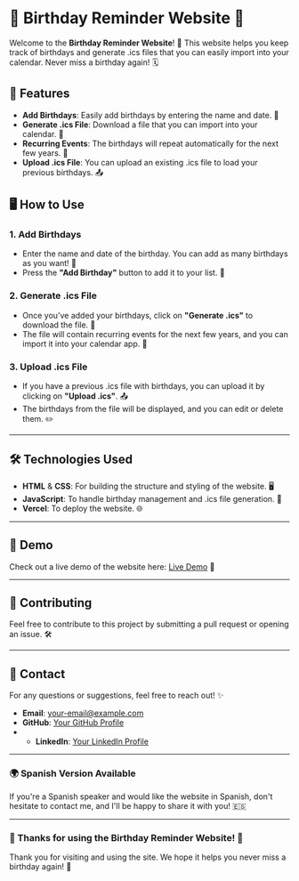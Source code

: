 # 🎉 Birthday Reminder Website 🎂

Welcome to the **Birthday Reminder Website**! 🎉 This website helps you keep track of birthdays and generate .ics files that you can easily import into your calendar. Never miss a birthday again! 🗓️

## 🚀 Features

- **Add Birthdays**: Easily add birthdays by entering the name and date. 📝
- **Generate .ics File**: Download a file that you can import into your calendar. 📅
- **Recurring Events**: The birthdays will repeat automatically for the next few years. 🔁
- **Upload .ics File**: You can upload an existing .ics file to load your previous birthdays. 📤

## 🖥️ How to Use

### 1. Add Birthdays
- Enter the name and date of the birthday. You can add as many birthdays as you want! 🎂
- Press the **"Add Birthday"** button to add it to your list. 🎉

### 2. Generate .ics File
- Once you’ve added your birthdays, click on **"Generate .ics"** to download the file. 🔽
- The file will contain recurring events for the next few years, and you can import it into your calendar app. 📲

### 3. Upload .ics File
- If you have a previous .ics file with birthdays, you can upload it by clicking on **"Upload .ics"**. 📤
- The birthdays from the file will be displayed, and you can edit or delete them. ✏️

---

## 🛠️ Technologies Used

- **HTML** & **CSS**: For building the structure and styling of the website. 🖥️
- **JavaScript**: To handle birthday management and .ics file generation. 🚀
- **Vercel**: To deploy the website. 🌐

---

## 📅 Demo

Check out a live demo of the website here: [Live Demo](https://webbirthdaylist.vercel.app/) 🌟

---

## 🔧 Contributing

Feel free to contribute to this project by submitting a pull request or opening an issue. 🛠️

---

## 🤝 Contact

For any questions or suggestions, feel free to reach out! ✨

- **Email**: [your-email@example.com](mailto:bertonejpb@gmail.com)
- **GitHub**: [Your GitHub Profile](https://github.com/JPBertonee)
- - **LinkedIn**: [Your LinkedIn Profile](https://www.linkedin.com/in/jpbertone)

---

### 🌍 **Spanish Version Available**
If you're a Spanish speaker and would like the website in Spanish, don't hesitate to contact me, and I'll be happy to share it with you! 🇪🇸

---

### 🎉 Thanks for using the Birthday Reminder Website! 🎂
Thank you for visiting and using the site. We hope it helps you never miss a birthday again! 🥳
